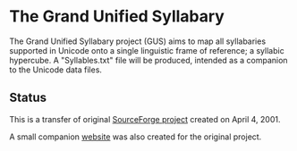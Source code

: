 # The Grand Unified Syllabary
The Grand Unified Syllabary project (GUS) aims to map all syllabaries supported in Unicode onto a single linguistic frame of reference; a syllabic hypercube. A "Syllables.txt" file will be produced, intended as a companion to the Unicode data files.


## Status
This is a transfer of original [SourceForge project](https://sourceforge.net/projects/syllabary/) created on April 4, 2001.

A small companion [website](https://syllabary.sourceforge.net/) was also created for the original project.

